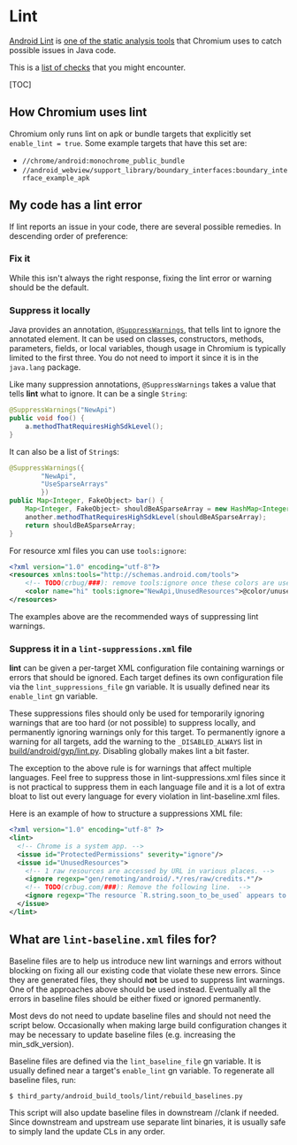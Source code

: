 # Lint

[Android Lint] is [one of the static analysis tools] that Chromium uses to catch
possible issues in Java code.

This is a [list of checks] that you might encounter.

[Android Lint]: https://googlesamples.github.io/android-custom-lint-rules/book.md.html
[one of the static analysis tools]: static_analysis.md
[list of checks]: https://googlesamples.github.io/android-custom-lint-rules/checks/index.md.html

[TOC]

## How Chromium uses lint

Chromium only runs lint on apk or bundle targets that explicitly set
`enable_lint = true`. Some example targets that have this set are:

 - `//chrome/android:monochrome_public_bundle`
 - `//android_webview/support_library/boundary_interfaces:boundary_interface_example_apk`

## My code has a lint error

If lint reports an issue in your code, there are several possible remedies.
In descending order of preference:

### Fix it

While this isn't always the right response, fixing the lint error or warning
should be the default.

### Suppress it locally

Java provides an annotation,
[`@SuppressWarnings`](https://developer.android.com/reference/java/lang/SuppressWarnings),
that tells lint to ignore the annotated element. It can be used on classes,
constructors, methods, parameters, fields, or local variables, though usage in
Chromium is typically limited to the first three. You do not need to import it
since it is in the `java.lang` package.

Like many suppression annotations, `@SuppressWarnings` takes a value that tells
**lint** what to ignore. It can be a single `String`:

```java
@SuppressWarnings("NewApi")
public void foo() {
    a.methodThatRequiresHighSdkLevel();
}
```

It can also be a list of `String`s:

```java
@SuppressWarnings({
        "NewApi",
        "UseSparseArrays"
        })
public Map<Integer, FakeObject> bar() {
    Map<Integer, FakeObject> shouldBeASparseArray = new HashMap<Integer, FakeObject>();
    another.methodThatRequiresHighSdkLevel(shouldBeASparseArray);
    return shouldBeASparseArray;
}
```

For resource xml files you can use `tools:ignore`:

```xml
<?xml version="1.0" encoding="utf-8"?>
<resources xmlns:tools="http://schemas.android.com/tools">
    <!-- TODO(crbug/###): remove tools:ignore once these colors are used -->
    <color name="hi" tools:ignore="NewApi,UnusedResources">@color/unused</color>
</resources>
```

The examples above are the recommended ways of suppressing lint warnings.

### Suppress it in a `lint-suppressions.xml` file

**lint** can be given a per-target XML configuration file containing warnings or
errors that should be ignored. Each target defines its own configuration file
via the `lint_suppressions_file` gn variable. It is usually defined near its
`enable_lint` gn variable.

These suppressions files should only be used for temporarily ignoring warnings
that are too hard (or not possible) to suppress locally, and permanently
ignoring warnings only for this target. To permanently ignore a warning for all
targets, add the warning to the `_DISABLED_ALWAYS` list in
[build/android/gyp/lint.py](https://source.chromium.org/chromium/chromium/src/+/main:build/android/gyp/lint.py).
Disabling globally makes lint a bit faster.

The exception to the above rule is for warnings that affect multiple languages.
Feel free to suppress those in lint-suppressions.xml files since it is not
practical to suppress them in each language file and it is a lot of extra bloat
to list out every language for every violation in lint-baseline.xml files.

Here is an example of how to structure a suppressions XML file:

```xml
<?xml version="1.0" encoding="utf-8" ?>
<lint>
  <!-- Chrome is a system app. -->
  <issue id="ProtectedPermissions" severity="ignore"/>
  <issue id="UnusedResources">
    <!-- 1 raw resources are accessed by URL in various places. -->
    <ignore regexp="gen/remoting/android/.*/res/raw/credits.*"/>
    <!-- TODO(crbug.com/###): Remove the following line.  -->
    <ignore regexp="The resource `R.string.soon_to_be_used` appears to be unused"/>
  </issue>
</lint>
```

## What are `lint-baseline.xml` files for?

Baseline files are to help us introduce new lint warnings and errors without
blocking on fixing all our existing code that violate these new errors. Since
they are generated files, they should **not** be used to suppress lint warnings.
One of the approaches above should be used instead. Eventually all the errors in
baseline files should be either fixed or ignored permanently.

Most devs do not need to update baseline files and should not need the script
below. Occasionally when making large build configuration changes it may be
necessary to update baseline files (e.g. increasing the min_sdk_version).

Baseline files are defined via the `lint_baseline_file` gn variable. It is
usually defined near a target's `enable_lint` gn variable. To regenerate all
baseline files, run:

```
$ third_party/android_build_tools/lint/rebuild_baselines.py
```

This script will also update baseline files in downstream //clank if needed.
Since downstream and upstream use separate lint binaries, it is usually safe
to simply land the update CLs in any order.

